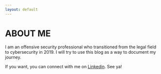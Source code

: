 ```yaml
---
layout: default
---
```

# ABOUT ME
I am an offensive security professional who transitioned from the legal field to cybersecurity in 2019. I will try to use this blog as a way to document my journey.

If you want, you can connect with me on [Linkedin](https://linkedin.com/in/julio-cfa). See ya!
